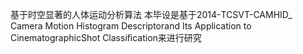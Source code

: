 基于时空显著的人体运动分析算法
本毕设是基于2014-TCSVT-CAMHID_ Camera Motion Histogram Descriptorand Its Application to CinematographicShot Classiﬁcation来进行研究